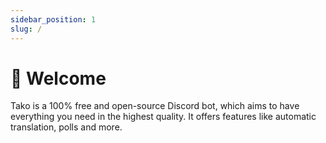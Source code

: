 ```yaml
---
sidebar_position: 1
slug: /
---
```


# 👋 Welcome

Tako is a 100% free and open-source Discord bot, which aims to have everything you need in the highest quality. It offers features like automatic translation, polls and more.